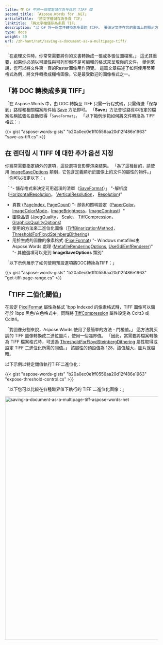 ```yaml
---
title: 在 C# 中將一個檔案儲存為多頁的 TIFF 檔
second_title: 「Aspose.Words for .NET」
articleTitle: 「將文字檔儲存為多頁 TIF」
linktitle: 「將文字檔儲存為多頁 TIF」
description: "以 C# 将一份文件轉換為多頁的 TIFF。 要決定文件在您的畫面上的顯示方式，您需要指定其他選項：解析度、頁面數、圖像二值化等。"
type: docs
weight: 30
url: /zh-hant/net/saving-a-document-as-a-multipage-tiff/
---
```


「在處理文件時，你常常需要將你的文書轉換成一張或多張位圖檔案。」 這尤其重要，如果你必須以可讀性與可列印但不是可編輯的格式來呈現你的文件。 舉例來說，您可以將文件第一頁的Raster圖像用作預覽。 這篇文章描述了如何使用蒂芙格式為例，將文件轉換成栅格圖像。它是最受歡迎的圖像格式之一。

## 「將 DOC 轉換成多頁 TIFF」

「在 Aspose.Words 中，由 DOC 轉換至 TIFF 只需一行程式碼，只需傳送「保存到」路徑和相關檔案附件給 [Save](https://reference.aspose.com/words/net/aspose.words/document/save/#save) 方法即可。 「**Save**」方法會從路徑中指定的檔案名稱拡張名自動取得「`SaveFormat`」。 「以下範例示範如何將文件轉換為 TIFF 格式：」

{{< gist "aspose-words-gists" "b20a0ec0e1ff0556aa20d12f486e1963" "save-as-tiff.cs" >}}

## 在 렌더링 시 TIFF 에 대한 추가 옵션 지정

你經常需要指定額外的選項，這些選項會影響渲染結果。 「為了這種目的，請使用 [ImageSaveOptions](https://reference.aspose.com/words/net/aspose.words.saving/imagesaveoptions/) 類別，它包含定義顯示於圖像上的文件的屬性的物件。」 「你可以指定以下：」

「 "- 儲存格式來決定可用選項的清單（[SaveFormat](https://reference.aspose.com/words/net/aspose.words.saving/imagesaveoptions/properties/saveformat)）」
"-解析度（[HorizontalResolution](https://reference.aspose.com/words/net/aspose.words.saving/imagesaveoptions/horizontalresolution/)， [VerticalResolution](https://reference.aspose.com/words/net/aspose.words.saving/imagesaveoptions/verticalresolution/)， [Resolution](https://reference.aspose.com/words/net/aspose.words.saving/imagesaveoptions/properties/resolution))"
- 頁數 ([PageIndex](https://reference.aspose.com/words/net/aspose.words.saving/imagesaveoptions/), [PageCount](https://reference.aspose.com/words/net/aspose.words.saving/imagesaveoptions/))
"- 顏色和照明設定（[PaperColor](https://reference.aspose.com/words/net/aspose.words.saving/imagesaveoptions/papercolor/)，[ImageColorMode](https://reference.aspose.com/words/net/aspose.words.saving/imagesaveoptions/imagecolormode/)，[ImageBrightness](https://reference.aspose.com/words/net/aspose.words.saving/imagesaveoptions/imagebrightness/)，[ImageContrast](https://reference.aspose.com/words/net/aspose.words.saving/imagesaveoptions/properties/imagecontrast)）"
- 圖像品質 ([JpegQuality](https://reference.aspose.com/words/net/aspose.words.saving/imagesaveoptions/jpegquality/)， [Scale](https://reference.aspose.com/words/net/aspose.words.saving/imagesaveoptions/scale/)， [TiffCompression](https://reference.aspose.com/words/net/aspose.words.saving/imagesaveoptions/tiffcompression/)， [GraphicsQualityOptions](https://reference.aspose.com/words/net/aspose.words.saving/imagesaveoptions/properties/graphicsqualityoptions))
- 使用的方法來二進位化圖像（[TiffBinarizationMethod](https://reference.aspose.com/words/net/aspose.words.saving/imagesaveoptions/tiffbinarizationmethod/)， [ThresholdForFloydSteinbergDithering](https://reference.aspose.com/words/net/aspose.words.saving/imagesaveoptions/properties/thresholdforfloydsteinbergdithering)）
- 用於生成的圖像的像素格式 ([PixelFormat](https://reference.aspose.com/words/net/aspose.words.saving/imagesaveoptions/properties/pixelformat))
"- Windows metafiles由 Aspose.Words 處理 ([MetafileRenderingOptions](https://reference.aspose.com/words/net/aspose.words.saving/imagesaveoptions/metafilerenderingoptions/), [UseGdiEmfRenderer](https://reference.aspose.com/words/net/aspose.words.saving/imagesaveoptions/properties/usegdiemfrenderer))"
"- 其他選項可以見到 **ImageSaveOptions** 類別"

「以下示例展示了如何使用預設選項將DOC轉換為TIFF：」

{{< gist "aspose-words-gists" "b20a0ec0e1ff0556aa20d12f486e1963" "get-tiff-page-range.cs" >}}

## 「TIFF 二值化閾值」

在設定 [PixelFormat](https://reference.aspose.com/words/net/aspose.words.saving/imagesaveoptions/pixelformat/) 屬性為格式 1bpp Indexed 的像素格式時，TIFF 圖像可以儲存於 1bpp 黑色/白色格式中。同時將 [TiffCompression](https://reference.aspose.com/words/net/aspose.words.saving/imagesaveoptions/tiffcompression/) 屬性設定為 Ccitt3 或 Ccitt4。

「對圖像分割來說，Aspose.Words 使用了最簡單的方法 - 門檻值。」 這方法將灰調的 TIFF 圖像轉換成二進位圖片，使用一個臨界值。 「因此，當需要將檔案轉換為 TIFF 檔案格式時，可透過 [ThresholdForFloydSteinbergDithering](https://reference.aspose.com/words/net/aspose.words.saving/imagesaveoptions/thresholdforfloydsteinbergdithering/) 屬性取得或設定 TIFF 二進位化所需的阈值。」 該屬性的預設值為 128，該值越大，圖片就越暗。

以下示例以特定閾值執行TIFF二進位化：

{{< gist "aspose-words-gists" "b20a0ec0e1ff0556aa20d12f486e1963" "expose-threshold-control.cs" >}}

「以下您可以比較在各種臨界值下執行的 TIFF 二進位化圖像：」

<img src="saving-a-document-as-a-multipage-tiff-1.jpg" alt="saving-a-document-as-a-multipage-tiff-aspose-words-net" style="width:800px"/>
